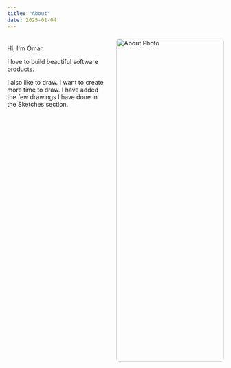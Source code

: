 ```yaml
---
title: "About"
date: 2025-01-04
---
```


<div style="overflow: hidden; margin: 20px 0; max-width: 100%;">
  <img id="about-page-image" src="/uploads/photo-1756982392181.jpg" alt="About Photo" style="float: right !important; width: 250px !important; height: 750px !important; object-fit: cover !important; border-radius: 8px !important; margin-left: 20px !important; margin-bottom: 10px !important; clear: right !important; display: inline-block !important;">
  
  <p>Hi, I'm Omar.</p>
  
  <p>I love to build beautiful software products.</p>
  
  <p>I also like to draw. I want to create more time to draw. I have added the few drawings I have done in the Sketches section.</p>
</div>


